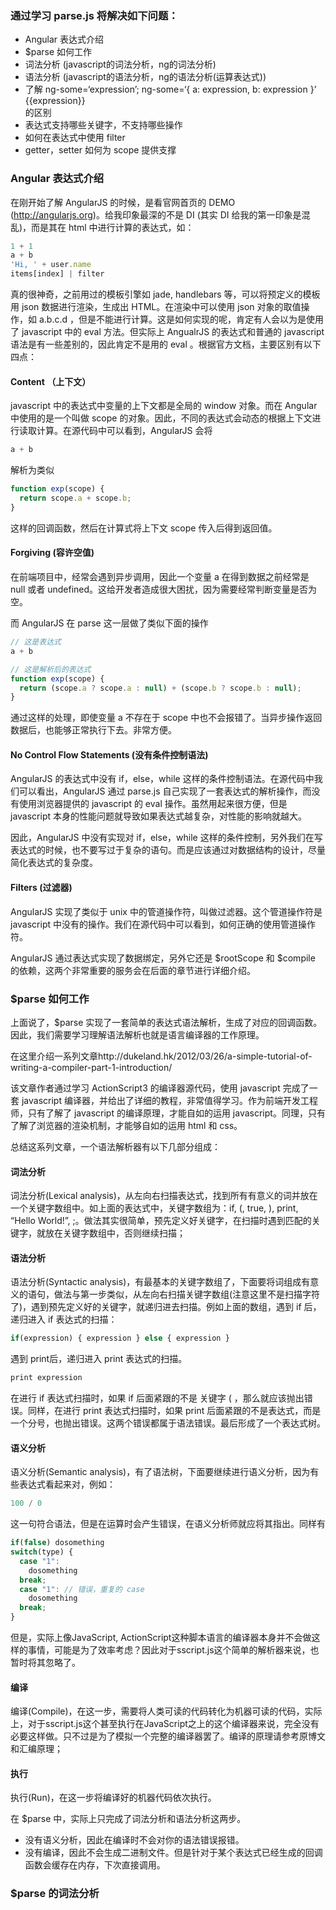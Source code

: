 ### 通过学习 parse.js 将解决如下问题：
- Angular 表达式介绍
- $parse 如何工作
- 词法分析 (javascript的词法分析，ng的词法分析)
- 语法分析 (javascript的语法分析，ng的语法分析(运算表达式))
- 了解 ng-some=‘expression’; ng-some=‘{ a: expression, b: expression }’<div>{{expression}}</div> 的区别
- 表达式支持哪些关键字，不支持哪些操作
- 如何在表达式中使用 filter
- getter，setter 如何为 scope 提供支撑

### Angular 表达式介绍
在刚开始了解 AngularJS 的时候，是看官网首页的 DEMO (http://angularjs.org)。给我印象最深的不是 DI (其实 DI 给我的第一印象是混乱)，而是其在 html 中进行计算的表达式，如：
```javascript
1 + 1
a + b
'Hi, ' + user.name
items[index] | filter
```
真的很神奇，之前用过的模板引擎如 jade, handlebars 等，可以将预定义的模板用 json 数据进行渲染，生成出 HTML。在渲染中可以使用 json 对象的取值操作，如 a.b.c.d ，但是不能进行计算。这是如何实现的呢，肯定有人会以为是使用了 javascript 中的 eval 方法。但实际上 AngualrJS 的表达式和普通的 javascript 语法是有一些差别的，因此肯定不是用的 eval 。根据官方文档，主要区别有以下四点：

#### Content （上下文）
javascript 中的表达式中变量的上下文都是全局的 window 对象。而在 Angular 中使用的是一个叫做 scope 的对象。因此，不同的表达式会动态的根据上下文进行读取计算。在源代码中可以看到，AngularJS 会将
```javascript
a + b
```
解析为类似
```javascript
function exp(scope) {
  return scope.a + scope.b;
}
```
这样的回调函数，然后在计算式将上下文 scope 传入后得到返回值。

#### Forgiving (容许空值)
在前端项目中，经常会遇到异步调用，因此一个变量 a 在得到数据之前经常是 null 或者 undefined。这给开发者造成很大困扰，因为需要经常判断变量是否为空。

而 AngularJS 在 parse 这一层做了类似下面的操作
```javascript
// 这是表达式
a + b

// 这是解析后的表达式
function exp(scope) {
  return (scope.a ? scope.a : null) + (scope.b ? scope.b : null);
}
```
通过这样的处理，即使变量 a 不存在于 scope 中也不会报错了。当异步操作返回数据后，也能够正常执行下去。非常方便。

#### No Control Flow Statements (没有条件控制语法)
AngularJS 的表达式中没有 if，else，while 这样的条件控制语法。在源代码中我们可以看出，AngularJS 通过 parse.js 自己实现了一套表达式的解析操作，而没有使用浏览器提供的 javascript 的 eval 操作。虽然用起来很方便，但是 javascript 本身的性能问题就导致如果表达式越复杂，对性能的影响就越大。

因此，AngularJS 中没有实现对 if，else，while 这样的条件控制，另外我们在写表达式的时候，也不要写过于复杂的语句。而是应该通过对数据结构的设计，尽量简化表达式的复杂度。

#### Filters (过滤器)
AngularJS 实现了类似于 unix 中的管道操作符，叫做过滤器。这个管道操作符是 javascript 中没有的操作。我们在源代码中可以看到，如何正确的使用管道操作符。

AngularJS 通过表达式实现了数据绑定，另外它还是 $rootScope 和 $compile 的依赖，这两个非常重要的服务会在后面的章节进行详细介绍。

### $parse 如何工作
上面说了，$parse 实现了一套简单的表达式语法解析，生成了对应的回调函数。因此，我们需要学习理解语法解析也就是语言编译器的工作原理。

在这里介绍一系列文章http://dukeland.hk/2012/03/26/a-simple-tutorial-of-writing-a-compiler-part-1-introduction/

该文章作者通过学习 ActionScript3 的编译器源代码，使用 javascript 完成了一套 javascript 编译器，并给出了详细的教程，非常值得学习。作为前端开发工程师，只有了解了 javascript 的编译原理，才能自如的运用 javascript。同理，只有了解了浏览器的渲染机制，才能够自如的运用 html 和 css。

总结这系列文章，一个语法解析器有以下几部分组成：

#### 词法分析
词法分析(Lexical analysis)，从左向右扫描表达式，找到所有有意义的词并放在一个关键字数组中。如上面的表达式中，关键字数组为：if, (, true, ), print, “Hello World!”, ;。做法其实很简单，预先定义好关键字，在扫描时遇到匹配的关键字，就放在关键字数组中，否则继续扫描；

#### 语法分析
语法分析(Syntactic analysis)，有最基本的关键字数组了，下面要将词组成有意义的语句，做法与第一步类似，从左向右扫描关键字数组(注意这里不是扫描字符了)，遇到预先定义好的关键字，就递归进去扫描。例如上面的数组，遇到 if 后，递归进入 if 表达式的扫描：
```javascript
if(expression) { expression } else { expression }
```
遇到 print后，递归进入 print 表达式的扫描。
```javascript
print expression
```
在进行 if 表达式扫描时，如果 if 后面紧跟的不是 关键字 ( ，那么就应该抛出错误。同样，在进行 print 表达式扫描时，如果 print 后面紧跟的不是表达式，而是一个分号，也抛出错误。这两个错误都属于语法错误。最后形成了一个表达式树。

#### 语义分析
语义分析(Semantic analysis)，有了语法树，下面要继续进行语义分析，因为有些表达式看起来对，例如：
```javascript
100 / 0
```
这一句符合语法，但是在运算时会产生错误，在语义分析师就应将其指出。同样有
```javascript
if(false) dosomething
switch(type) {
  case "1":
    dosomething
  break;
  case "1": // 错误，重复的 case
    dosomething
  break;
}
```
但是，实际上像JavaScript, ActionScript这种脚本语言的编译器本身并不会做这样的事情，可能是为了效率考虑？因此对于sscript.js这个简单的解析器来说，也暂时将其忽略了。

#### 编译
编译(Compile)，在这一步，需要将人类可读的代码转化为机器可读的代码，实际上，对于sscript.js这个甚至执行在JavaScript之上的这个编译器来说，完全没有必要这样做。只不过是为了模拟一个完整的编译器罢了。编译的原理请参考原博文和汇编原理；

#### 执行
执行(Run)，在这一步将编译好的机器代码依次执行。

在 $parse 中，实际上只完成了词法分析和语法分析这两步。
- 没有语义分析，因此在编译时不会对你的语法错误报错。
- 没有编译，因此不会生成二进制文件。但是针对于某个表达式已经生成的回调函数会缓存在内存，下次直接调用。

### $parse 的词法分析







